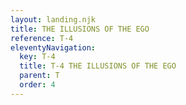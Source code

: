 ```yaml
---
layout: landing.njk
title: THE ILLUSIONS OF THE EGO
reference: T-4 
eleventyNavigation:
  key: T-4
  title: T-4 THE ILLUSIONS OF THE EGO
  parent: T
  order: 4
---
```



